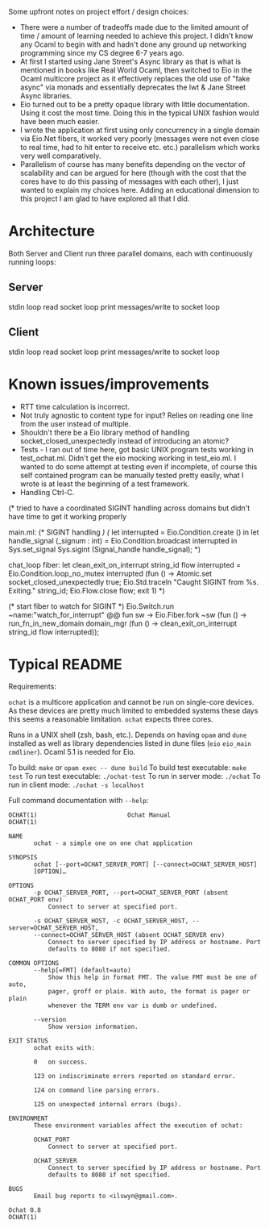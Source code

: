 Some upfront notes on project effort / design choices:

* There were a number of tradeoffs made due to the limited amount of time / amount of learning needed to achieve this project. I didn't know any Ocaml to begin with and hadn't done any ground up networking programming since my CS degree 6-7 years ago.
* At first I started using Jane Street's Async library as that is what is mentioned in books like Real World Ocaml, then switched to Eio in the Ocaml multicore project as it effectively replaces the old use of "fake async" via monads and essentially deprecates the lwt & Jane Street Async libraries.
* Eio turned out to be a pretty opaque library with little documentation. Using it cost the most time. Doing this in the typical UNIX fashion would have been much easier.
* I wrote the application at first using only concurrency in a single domain via Eio.Net fibers, it worked very poorly (messages were not even close to real time, had to hit enter to receive etc. etc.) parallelism which works very well comparatively.
* Parallelism of course has many benefits depending on the vector of scalability and can be argued for here (though with the cost that the cores have to do this passing of messages with each other), I just wanted to explain my choices here. Adding an educational dimension to this project I am glad to have explored all that I did.

# Architecture

Both Server and Client run three parallel domains, each with continuously running loops:

##                            Server
stdin loop             read socket loop       print messages/write to socket loop

##                            Client
stdin loop             read socket loop       print messages/write to socket loop

# Known issues/improvements

* RTT time calculation is incorrect.
* Not truly agnostic to content type for input? Relies on reading one line from the user instead of multiple.
* Shouldn't there be a Eio library method of handling socket_closed_unexpectedly instead of introducing an atomic?
* Tests - I ran out of time here, got basic UNIX program tests working in test_ochat.ml. Didn't get the eio mocking working in test_eio.ml. I wanted to do some attempt at testing even if incomplete, of course this self contained program can be manually tested pretty easily, what I wrote is at least the beginning of a test framework.
* Handling Ctrl-C.

(* tried to have a coordinated SIGINT handling across domains but didn't have time to get it working properly

main.ml:
(* SIGINT handling *)
  (* let interrupted = Eio.Condition.create () in
  let handle_signal (_signum : int) =
    Eio.Condition.broadcast interrupted
  in
  Sys.set_signal Sys.sigint (Signal_handle handle_signal); *)

chat_loop fiber:
let clean_exit_on_interrupt string_id flow interrupted =
  Eio.Condition.loop_no_mutex interrupted (fun () ->
  Atomic.set socket_closed_unexpectedly true;
  Eio.Std.traceln "Caught SIGINT from %s. Exiting." string_id;
  Eio.Flow.close flow;
  exit 1) *)

  (* start fiber to watch for SIGINT *)
  Eio.Switch.run ~name:"watch_for_interrupt" @@ fun sw ->
  Eio.Fiber.fork ~sw (fun () -> run_fn_in_new_domain domain_mgr (fun () -> clean_exit_on_interrupt string_id flow interrupted));

# Typical README

Requirements:

`ochat` is a multicore application and cannot be run on single-core devices. As these devices are pretty much limited to embedded systems these days this seems a reasonable limitation. `ochat` expects three cores.

Runs in a UNIX shell (zsh, bash, etc.). Depends on having `opam` and `dune` installed as well as library dependencies listed in dune files (`eio` `eio_main` `cmdliner`). Ocaml 5.1 is needed for Eio.

To build: `make` or `opam exec -- dune build`
To build test executable: `make test`
To run test executable: `./ochat-test`
To run in server mode: `./ochat`
To run in client mode: `./ochat -s localhost`

Full command documentation with `--help`:
```
OCHAT(1)                         Ochat Manual                         OCHAT(1)

NAME
       ochat - a simple one on one chat application

SYNOPSIS
       ochat [--port=OCHAT_SERVER_PORT] [--connect=OCHAT_SERVER_HOST]
       [OPTION]…

OPTIONS
       -p OCHAT_SERVER_PORT, --port=OCHAT_SERVER_PORT (absent OCHAT_PORT env)
           Connect to server at specified port.

       -s OCHAT_SERVER_HOST, -c OCHAT_SERVER_HOST, --server=OCHAT_SERVER_HOST,
       --connect=OCHAT_SERVER_HOST (absent OCHAT_SERVER env)
           Connect to server specified by IP address or hostname. Port
           defaults to 8080 if not specified.

COMMON OPTIONS
       --help[=FMT] (default=auto)
           Show this help in format FMT. The value FMT must be one of auto,
           pager, groff or plain. With auto, the format is pager or plain
           whenever the TERM env var is dumb or undefined.

       --version
           Show version information.

EXIT STATUS
       ochat exits with:

       0   on success.

       123 on indiscriminate errors reported on standard error.

       124 on command line parsing errors.

       125 on unexpected internal errors (bugs).

ENVIRONMENT
       These environment variables affect the execution of ochat:

       OCHAT_PORT
           Connect to server at specified port.

       OCHAT_SERVER
           Connect to server specified by IP address or hostname. Port
           defaults to 8080 if not specified.

BUGS
       Email bug reports to <ilswyn@gmail.com>.

Ochat 0.8                                                             OCHAT(1)
```
